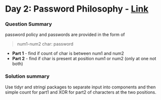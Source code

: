 # Day 2: Password Philosophy - [Link](https://adventofcode.com/2020/day/2)

### Question Summary
password policy and passwords are provided in the form of 
> num1-num2 char: password
- **Part 1** - find if count of char is between num1 and num2
- **Part 2** - find if char is present at position num1 or num2 (only at one not both)

### Solution summary 
Use tidyr and stringi packages to separate input into components and then simple count for part1 and XOR for part2 of characters at the two positions.